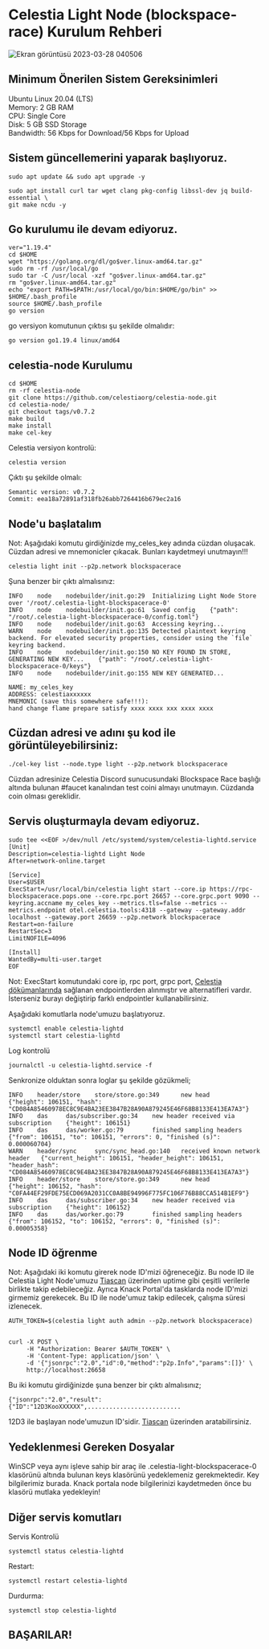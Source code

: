 # Celestia Light Node (blockspace-race) Kurulum Rehberi

![Ekran görüntüsü 2023-03-28 040506](https://user-images.githubusercontent.com/94050636/228100509-865911b0-e167-40e5-9049-7538e0017276.png)


## Minimum Önerilen Sistem Gereksinimleri

Ubuntu Linux 20.04 (LTS) <br/>
Memory: 2 GB RAM <br/>
CPU: Single Core <br/>
Disk: 5 GB SSD Storage <br/>
Bandwidth: 56 Kbps for Download/56 Kbps for Upload <br/>


## Sistem güncellemerini yaparak başlıyoruz.

```
sudo apt update && sudo apt upgrade -y

sudo apt install curl tar wget clang pkg-config libssl-dev jq build-essential \
git make ncdu -y
```

## Go kurulumu ile devam ediyoruz.

```
ver="1.19.4"
cd $HOME
wget "https://golang.org/dl/go$ver.linux-amd64.tar.gz"
sudo rm -rf /usr/local/go
sudo tar -C /usr/local -xzf "go$ver.linux-amd64.tar.gz"
rm "go$ver.linux-amd64.tar.gz"
echo "export PATH=$PATH:/usr/local/go/bin:$HOME/go/bin" >> $HOME/.bash_profile
source $HOME/.bash_profile
go version
```
go versiyon komutunun çıktısı şu şekilde olmalıdır:

```
go version go1.19.4 linux/amd64
```

## celestia-node Kurulumu

```
cd $HOME
rm -rf celestia-node
git clone https://github.com/celestiaorg/celestia-node.git
cd celestia-node/
git checkout tags/v0.7.2
make build
make install
make cel-key
```

Celestia versiyon kontrolü:

```
celestia version
```

Çıktı şu şekilde olmalı:

```
Semantic version: v0.7.2
Commit: eea18a72891af318fb26abb7264416b679ec2a16
```

## Node'u başlatalım

Not: Aşağıdaki komutu girdiğinizde my_celes_key adında cüzdan oluşacak. Cüzdan adresi ve mnemonicler çıkacak. Bunları kaydetmeyi unutmayın!!!

```
celestia light init --p2p.network blockspacerace
```

Şuna benzer bir çıktı almalısınız:

```
INFO    node    nodebuilder/init.go:29  Initializing Light Node Store over '/root/.celestia-light-blockspacerace-0'
INFO    node    nodebuilder/init.go:61  Saved config    {"path": "/root/.celestia-light-blockspacerace-0/config.toml"}
INFO    node    nodebuilder/init.go:63  Accessing keyring...
WARN    node    nodebuilder/init.go:135 Detected plaintext keyring backend. For elevated security properties, consider using the `file` keyring backend.
INFO    node    nodebuilder/init.go:150 NO KEY FOUND IN STORE, GENERATING NEW KEY...    {"path": "/root/.celestia-light-blockspacerace-0/keys"}
INFO    node    nodebuilder/init.go:155 NEW KEY GENERATED...

NAME: my_celes_key
ADDRESS: celestiaxxxxxx
MNEMONIC (save this somewhere safe!!!): 
hand change flame prepare satisfy xxxx xxxx xxx xxxx xxxx
```

## Cüzdan adresi ve adını şu kod ile görüntüleyebilirsiniz:

```
./cel-key list --node.type light --p2p.network blockspacerace
```

Cüzdan adresinize Celestia Discord sunucusundaki Blockspace Race başlığı altında bulunan #faucet kanalından test coini almayı unutmayın. Cüzdanda coin olması gereklidir.


## Servis oluşturmayla devam ediyoruz.

```
sudo tee <<EOF >/dev/null /etc/systemd/system/celestia-lightd.service
[Unit]
Description=celestia-lightd Light Node
After=network-online.target

[Service]
User=$USER
ExecStart=/usr/local/bin/celestia light start --core.ip https://rpc-blockspacerace.pops.one --core.rpc.port 26657 --core.grpc.port 9090 --keyring.accname my_celes_key --metrics.tls=false --metrics --metrics.endpoint otel.celestia.tools:4318 --gateway --gateway.addr localhost --gateway.port 26659 --p2p.network blockspacerace
Restart=on-failure
RestartSec=3
LimitNOFILE=4096

[Install]
WantedBy=multi-user.target
EOF
```

Not: ExecStart komutundaki core ip, rpc port, grpc port, [Celestia dökümanlarında](https://docs.celestia.org/nodes/blockspace-race/#rpc-endpoints) sağlanan endpointlerden alınmıştır ve alternatifleri vardır. İsterseniz burayı değiştirip farklı endpointler kullanabilirsiniz.

Aşağıdaki komutlarla node'umuzu başlatıyoruz.

```
systemctl enable celestia-lightd
systemctl start celestia-lightd
```

Log kontrolü

```
journalctl -u celestia-lightd.service -f
```

Senkronize olduktan sonra loglar şu şekilde gözükmeli;

```
INFO    header/store    store/store.go:349      new head        {"height": 106151, "hash": "CD084A85460978EC8C9E4BA23EE3847B28A90A879245E46F68B8133E413EA7A3"}
INFO    das     das/subscriber.go:34    new header received via subscription    {"height": 106151}
INFO    das     das/worker.go:79        finished sampling headers       {"from": 106151, "to": 106151, "errors": 0, "finished (s)": 0.000060704}
WARN    header/sync     sync/sync_head.go:140   received known network header   {"current_height": 106151, "header_height": 106151, "header_hash": "CD084A85460978EC8C9E4BA23EE3847B28A90A879245E46F68B8133E413EA7A3"}
INFO    header/store    store/store.go:349      new head        {"height": 106152, "hash": "C0FA44EF29FDE75ECD069A2031CC0A8BE94996F775FC106F76B88CCA514B1EF9"}
INFO    das     das/subscriber.go:34    new header received via subscription    {"height": 106152}
INFO    das     das/worker.go:79        finished sampling headers       {"from": 106152, "to": 106152, "errors": 0, "finished (s)": 0.00005358}
```

## Node ID öğrenme

Not: Aşağıdaki iki komutu girerek node ID'mizi öğreneceğiz. Bu node ID ile Celestia Light Node'umuzu [Tiascan](https://tiascan.com/light-nodes) üzerinden uptime gibi çeşitli verilerle birlikte takip edebileceğiz. Ayrıca Knack Portal'da tasklarda node ID'mizi girmemiz gerekecek. Bu ID ile node'umuz takip edilecek, çalışma süresi izlenecek.

```
AUTH_TOKEN=$(celestia light auth admin --p2p.network blockspacerace)


curl -X POST \
     -H "Authorization: Bearer $AUTH_TOKEN" \
     -H 'Content-Type: application/json' \
     -d '{"jsonrpc":"2.0","id":0,"method":"p2p.Info","params":[]}' \
     http://localhost:26658
```

Bu iki komutu girdiğinizde şuna benzer bir çıktı almalısınız;

```
{"jsonrpc":"2.0","result":{"ID":"12D3KooXXXXXX",..........................
```

12D3 ile başlayan node'umuzun ID'sidir. [Tiascan](https://tiascan.com/light-nodes) üzerinden aratabilirsiniz.

## Yedeklenmesi Gereken Dosyalar

WinSCP veya aynı işleve sahip bir araç ile .celestia-light-blockspacerace-0 klasörünü altında bulunan keys klasörünü yedeklemeniz gerekmektedir. Key bilgilerimiz burada. Knack portala node bilgilerinizi kaydetmeden önce bu klasörü mutlaka yedekleyin!


## Diğer servis komutları

Servis Kontrolü

```
systemctl status celestia-lightd
```

Restart:

```
systemctl restart celestia-lightd
```

Durdurma:

```
systemctl stop celestia-lightd
```

## BAŞARILAR!
